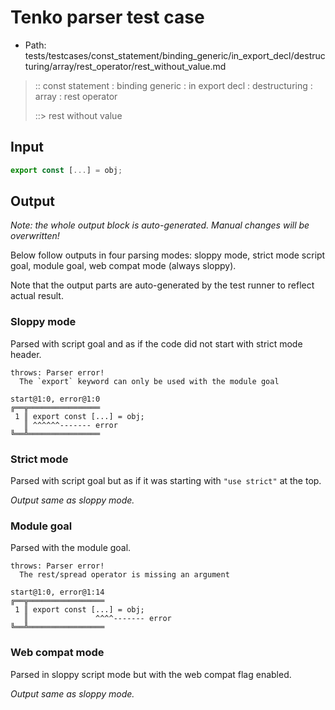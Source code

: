 # Tenko parser test case

- Path: tests/testcases/const_statement/binding_generic/in_export_decl/destructuring/array/rest_operator/rest_without_value.md

> :: const statement : binding generic : in export decl : destructuring : array : rest operator
>
> ::> rest without value

## Input

`````js
export const [...] = obj;
`````

## Output

_Note: the whole output block is auto-generated. Manual changes will be overwritten!_

Below follow outputs in four parsing modes: sloppy mode, strict mode script goal, module goal, web compat mode (always sloppy).

Note that the output parts are auto-generated by the test runner to reflect actual result.

### Sloppy mode

Parsed with script goal and as if the code did not start with strict mode header.

`````
throws: Parser error!
  The `export` keyword can only be used with the module goal

start@1:0, error@1:0
╔══╦════════════════
 1 ║ export const [...] = obj;
   ║ ^^^^^^------- error
╚══╩════════════════

`````

### Strict mode

Parsed with script goal but as if it was starting with `"use strict"` at the top.

_Output same as sloppy mode._

### Module goal

Parsed with the module goal.

`````
throws: Parser error!
  The rest/spread operator is missing an argument

start@1:0, error@1:14
╔══╦═════════════════
 1 ║ export const [...] = obj;
   ║               ^^^^------- error
╚══╩═════════════════

`````


### Web compat mode

Parsed in sloppy script mode but with the web compat flag enabled.

_Output same as sloppy mode._
